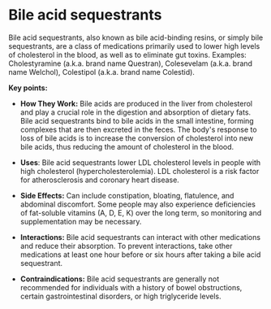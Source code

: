 # Bile acid sequestrants

Bile acid sequestrants, also known as bile acid-binding resins, or simply bile sequestrants, are a class of medications primarily used to lower high levels of cholesterol in the blood, as well as to eliminate gut toxins. Examples: Cholestyramine (a.k.a. brand name Questran), Colesevelam (a.k.a. brand name Welchol), Colestipol (a.k.a. brand name Colestid).

**Key points:**

* **How They Work:** Bile acids are produced in the liver from cholesterol and play a crucial role in the digestion and absorption of dietary fats. Bile acid sequestrants bind to bile acids in the small intestine, forming complexes that are then excreted in the feces.  The body's response to loss of bile acids is to increase the conversion of cholesterol into new bile acids, thus reducing the amount of cholesterol in the blood.

* **Uses**: Bile acid sequestrants lower LDL cholesterol levels in people with high cholesterol (hypercholesterolemia). LDL cholesterol is a risk factor for atherosclerosis and coronary heart disease.
  
* **Side Effects:** Can include constipation, bloating, flatulence, and abdominal discomfort. Some people may also experience deficiencies of fat-soluble vitamins (A, D, E, K) over the long term, so monitoring and supplementation may be necessary.

* **Interactions:** Bile acid sequestrants can interact with other medications and reduce their absorption. To prevent interactions, take other medications at least one hour before or six hours after taking a bile acid sequestrant.

* **Contraindications:** Bile acid sequestrants are generally not recommended for individuals with a history of bowel obstructions, certain gastrointestinal disorders, or high triglyceride levels.
